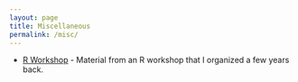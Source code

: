 ```yaml
---
layout: page
title: Miscellaneous
permalink: /misc/
---
```


- [R Workshop](/RWorkshop) - Material from an R workshop that I organized a few years back. 
<!--- [Blog](blog) - Currently Dormant-->


